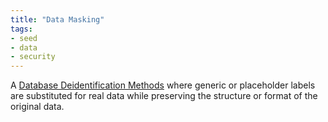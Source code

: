 ```yaml
---
title: "Data Masking"
tags:
- seed
- data
- security
---
```


A [Database Deidentification Methods](notes/Database%20Deidentification%20Methods.md) where generic or placeholder labels are substituted for real data while preserving the structure or format of the original data.